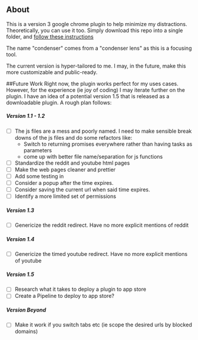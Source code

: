 ## About

This is a version 3 google chrome plugin to help minimize my distractions. Theoretically, you can use it too. Simply download this repo into a single folder, and [follow these instructions](https://developer.chrome.com/docs/extensions/get-started/tutorial/hello-world#load-unpacked)

The name "condenser" comes from a "condenser lens" as this is a focusing tool.

The current version is hyper-tailored to me. I may, in the future, make this more customizable and public-ready.


##Future Work
Right now, the plugin works perfect for my uses cases. However, for the experience (ie joy of coding) I may iterate further on the plugin. I have an idea of a potential version 1.5 that is released as a downloadable plugin. A rough plan follows:

##### Version 1.1 - 1.2
- [ ] The js files are a mess and poorly named. I need to make sensible break downs of the js files and do some refactors like:
    * Switch to returning promises everywhere rather than having tasks as parameters
    * come up with better file name/separation for js functions
- [ ] Standardize the reddit and youtube html pages
- [ ] Make the web pages cleaner and prettier
- [ ] Add some testing in
- [ ] Consider a popup after the time expires.
- [ ] Consider saving the current url when said time expires.
- [ ] Identify a more limited set of permissions

##### Version 1.3
- [ ] Genericize the reddit redirect. Have no more explicit mentions of reddit

##### Version 1.4
- [ ] Genericize the timed youtube redirect. Have no more explicit mentions of youtube

##### Version 1.5
- [ ] Research what it takes to deploy a plugin to app store
- [ ] Create a Pipeline to deploy to app store?

##### Version Beyond
- [ ] Make it work if you switch tabs etc (ie scope the desired urls by blocked domains)





